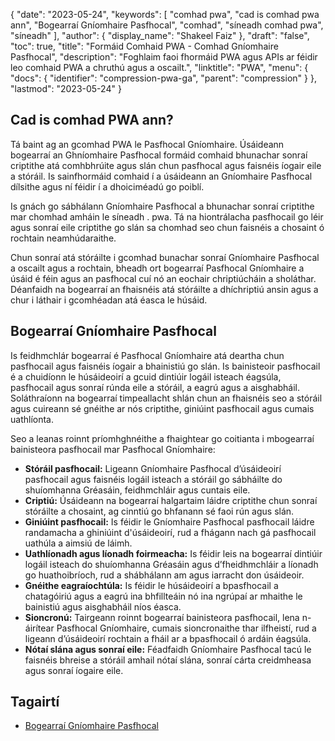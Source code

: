 {
  "date": "2023-05-24",
  "keywords": [
"comhad pwa",
"cad is comhad pwa ann",
"Bogearraí Gníomhaire Pasfhocal",
"comhad",
"síneadh comhad pwa",
"síneadh"
],
  "author": {
    "display_name": "Shakeel Faiz"
},
  "draft": "false",
  "toc": true,
  "title": "Formáid Comhaid PWA - Comhad Gníomhaire Pasfhocal",
  "description": "Foghlaim faoi fhormáid PWA agus APIs ar féidir leo comhaid PWA a chruthú agus a oscailt.",
  "linktitle": "PWA",
  "menu": {
    "docs": {
      "identifier": "compression-pwa-ga",
      "parent": "compression"
}
},
  "lastmod": "2023-05-24"
}

## Cad is comhad PWA ann?

Tá baint ag an gcomhad PWA le Pasfhocal Gníomhaire. Úsáideann bogearraí an Ghníomhaire Pasfhocal formáid comhaid bhunachar sonraí criptithe atá comhbhrúite agus slán chun pasfhocal agus faisnéis íogair eile a stóráil. Is sainfhormáid comhaid í a úsáideann an Gníomhaire Pasfhocal dílsithe agus ní féidir í a dhoiciméadú go poiblí.

Is gnách go sábhálann Gníomhaire Pasfhocal a bhunachar sonraí criptithe mar chomhad amháin le síneadh . pwa. Tá na hiontrálacha pasfhocail go léir agus sonraí eile criptithe go slán sa chomhad seo chun faisnéis a chosaint ó rochtain neamhúdaraithe.

Chun sonraí atá stóráilte i gcomhad bunachar sonraí Gníomhaire Pasfhocal a oscailt agus a rochtain, bheadh ort bogearraí Pasfhocal Gníomhaire a úsáid é féin agus an pasfhocal cuí nó an eochair chriptiúcháin a sholáthar. Déanfaidh na bogearraí an fhaisnéis atá stóráilte a dhíchriptiú ansin agus a chur i láthair i gcomhéadan atá éasca le húsáid.

## Bogearraí Gníomhaire Pasfhocal

Is feidhmchlár bogearraí é Pasfhocal Gníomhaire atá deartha chun pasfhocail agus faisnéis íogair a bhainistiú go slán. Is bainisteoir pasfhocail é a chuidíonn le húsáideoirí a gcuid dintiúir logáil isteach éagsúla, pasfhocail agus sonraí rúnda eile a stóráil, a eagrú agus a aisghabháil. Soláthraíonn na bogearraí timpeallacht shlán chun an fhaisnéis seo a stóráil agus cuireann sé gnéithe ar nós criptithe, giniúint pasfhocail agus cumais uathlíonta.

Seo a leanas roinnt príomhghnéithe a fhaightear go coitianta i mbogearraí bainisteora pasfhocail mar Pasfhocal Gníomhaire:

- **Stóráil pasfhocail:** Ligeann Gníomhaire Pasfhocal d’úsáideoirí pasfhocail agus faisnéis logáil isteach a stóráil go sábháilte do shuíomhanna Gréasáin, feidhmchláir agus cuntais eile.
- **Criptiú:** Úsáideann na bogearraí halgartaim láidre criptithe chun sonraí stóráilte a chosaint, ag cinntiú go bhfanann sé faoi rún agus slán.
- **Giniúint pasfhocail:** Is féidir le Gníomhaire Pasfhocal pasfhocail láidre randamacha a ghiniúint d'úsáideoirí, rud a fhágann nach gá pasfhocail uathúla a aimsiú de láimh.
- **Uathlíonadh agus líonadh foirmeacha:** Is féidir leis na bogearraí dintiúir logáil isteach do shuíomhanna Gréasáin agus d’fheidhmchláir a líonadh go huathoibríoch, rud a shábhálann am agus iarracht don úsáideoir.
- **Gnéithe eagraíochtúla:** Is féidir le húsáideoirí a bpasfhocail a chatagóiriú agus a eagrú ina bhfillteáin nó ina ngrúpaí ar mhaithe le bainistiú agus aisghabháil níos éasca.
- **Sioncronú:** Tairgeann roinnt bogearraí bainisteora pasfhocail, lena n-áirítear Pasfhocal Gníomhaire, cumais sioncronaithe thar ilfheistí, rud a ligeann d’úsáideoirí rochtain a fháil ar a bpasfhocail ó ardáin éagsúla.
- **Nótaí slána agus sonraí eile:** Féadfaidh Gníomhaire Pasfhocal tacú le faisnéis bhreise a stóráil amhail nótaí slána, sonraí cárta creidmheasa agus sonraí íogaire eile.

## Tagairtí
* [Bogearraí Gníomhaire Pasfhocal]( https://moonsoftware.com/)


